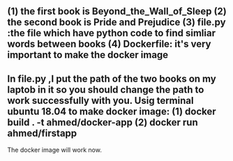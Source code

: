 (1) the first book is Beyond_the_Wall_of_Sleep
(2) the second book is Pride and Prejudice
(3) file.py :the file which have python code to find simliar words between books
(4) Dockerfile: it's very important to make the docker image
------------------------------------------------------------------------------
In file.py ,I put the path of the two books on my laptob in it so you should change the path to work successfully with you.
Usig terminal ubuntu 18.04 to make docker image:
(1) docker build . -t  ahmed/docker-app
(2) docker run ahmed/firstapp
-------------------------------------------------------------------------------
The docker image will work now.
